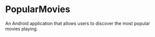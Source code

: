 # PopularMovies
An Android application that allows users to discover the most popular movies playing.
